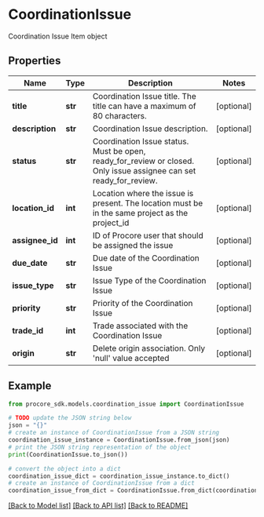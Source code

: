 # CoordinationIssue

Coordination Issue Item object

## Properties

Name | Type | Description | Notes
------------ | ------------- | ------------- | -------------
**title** | **str** | Coordination Issue title. The title can have a maximum of 80 characters. | [optional] 
**description** | **str** | Coordination Issue description. | [optional] 
**status** | **str** | Coordination Issue status. Must be open, ready_for_review or closed. Only issue assignee can set ready_for_review. | [optional] 
**location_id** | **int** | Location where the issue is present. The location must be in the same project as the project_id | [optional] 
**assignee_id** | **int** | ID of Procore user that should be assigned the issue | [optional] 
**due_date** | **str** | Due date of the Coordination Issue | [optional] 
**issue_type** | **str** | Issue Type of the Coordination Issue | [optional] 
**priority** | **str** | Priority of the Coordination Issue | [optional] 
**trade_id** | **int** | Trade associated with the Coordination Issue | [optional] 
**origin** | **str** | Delete origin association. Only &#39;null&#39; value accepted | [optional] 

## Example

```python
from procore_sdk.models.coordination_issue import CoordinationIssue

# TODO update the JSON string below
json = "{}"
# create an instance of CoordinationIssue from a JSON string
coordination_issue_instance = CoordinationIssue.from_json(json)
# print the JSON string representation of the object
print(CoordinationIssue.to_json())

# convert the object into a dict
coordination_issue_dict = coordination_issue_instance.to_dict()
# create an instance of CoordinationIssue from a dict
coordination_issue_from_dict = CoordinationIssue.from_dict(coordination_issue_dict)
```
[[Back to Model list]](../README.md#documentation-for-models) [[Back to API list]](../README.md#documentation-for-api-endpoints) [[Back to README]](../README.md)


